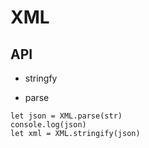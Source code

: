 # XML

## API

* stringfy

* parse


```
let json = XML.parse(str)
console.log(json)
let xml = XML.stringify(json)
```